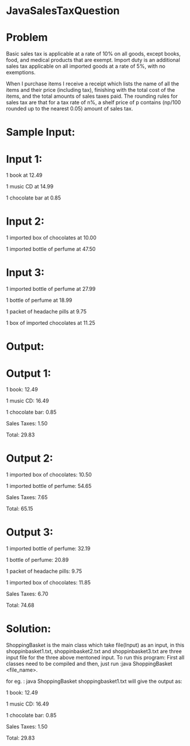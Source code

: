 # JavaSalesTaxQuestion



# Problem
Basic sales tax is applicable at a rate of 10% on all goods, except books, food,
and medical products that are exempt. Import duty is an additional sales tax
applicable on all imported goods at a rate of 5%, with no exemptions.

When I purchase items I receive a receipt which lists the name of all the items
and their price (including tax), finishing with the total cost of the items,
and the total amounts of sales taxes paid.  The rounding rules for sales tax are
that for a tax rate of n%, a shelf price of p contains (np/100 rounded up to
the nearest 0.05) amount of sales tax.

# Sample Input:
# Input 1:
1 book at 12.49

1 music CD at 14.99

1 chocolate bar at 0.85

# Input 2:
1 imported box of chocolates at 10.00

1 imported bottle of perfume at 47.50

# Input 3:
1 imported bottle of perfume at 27.99

1 bottle of perfume at 18.99

1 packet of headache pills at 9.75

1 box of imported chocolates at 11.25

# Output:
# Output 1:
1 book: 12.49

1 music CD: 16.49

1 chocolate bar: 0.85

Sales Taxes: 1.50

Total: 29.83

# Output 2:
1 imported box of chocolates: 10.50

1 imported bottle of perfume: 54.65

Sales Taxes: 7.65

Total: 65.15

# Output 3:
1 imported bottle of perfume: 32.19

1 bottle of perfume: 20.89

1 packet of headache pills: 9.75

1 imported box of chocolates: 11.85

Sales Taxes: 6.70

Total: 74.68


# Solution:
ShoppingBasket is the main class which take file(Input) as an input, in this shoppinbasket1.txt, shoppinbasket2.txt and shoppinbasket3.txt are three input file
for the three above mentoned input. 
To run this program:
First  all classes need to be compiled and then, just run :java ShoppingBasket <file_name>.

for eg. : java ShoppingBasket shoppingbasket1.txt will give the output as:

1 book: 12.49

1 music CD: 16.49

1 chocolate bar: 0.85

Sales Taxes: 1.50

Total: 29.83

